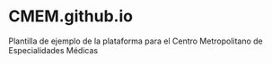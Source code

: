 # CMEM.github.io
Plantilla de ejemplo de la plataforma para el Centro Metropolitano de Especialidades Médicas
